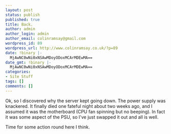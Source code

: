```yaml
---
layout: post
status: publish
published: true
title: Back.
author: admin
author_login: admin
author_email: colinramsay@gmail.com
wordpress_id: 89
wordpress_url: http://www.colinramsay.co.uk/?p=89
date: !binary |-
  MjAwNC0wNi0xNSAwMDoyODoxMCArMDEwMA==
date_gmt: !binary |-
  MjAwNC0wNi0xNSAwMDoyODoxMCArMDEwMA==
categories:
- Site Stuff
tags: []
comments: []
---
```

<p>Ok, so I discovered why the server kept going down. The power supply was knackered. It finally died one fateful night about two weeks ago, and I assumed it was the motherboard (CPU fan spinning but no beeping). In fact it was some aspect of the PSU, so I've just swapped it out and all is well.</p>
<p>Time for some action round here I think.</p>
